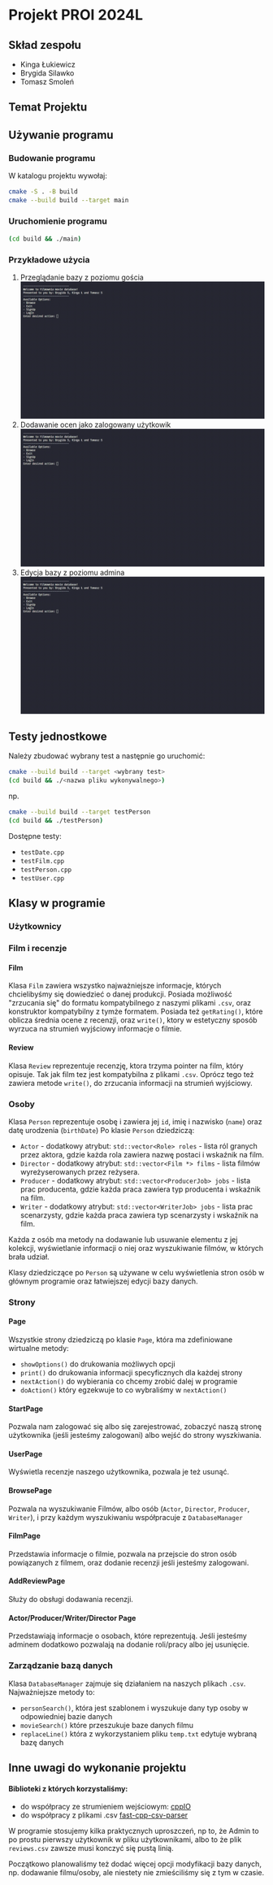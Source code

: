 # Projekt PROI 2024L

## Skład zespołu

- Kinga Łukiewicz
- Brygida Silawko
- Tomasz Smoleń

## Temat Projektu

## Używanie programu

### Budowanie programu
W katalogu projektu wywołaj:
```bash
cmake -S . -B build
cmake --build build --target main
```
### Uruchomienie programu

```bash
(cd build && ./main)
```

### Przykładowe użycia

1. Przeglądanie bazy z poziomu gościa
![example 1 gif](./docs/example1.gif)
2. Dodawanie ocen jako zalogowany użytkowik
![example 2 gif](./docs/example2.gif)
3. Edycja bazy z poziomu admina
![example 3 gif](./docs/example3.gif)

## Testy jednostkowe

Należy zbudować wybrany test a następnie go uruchomić:
```bash
cmake --build build --target <wybrany test>
(cd build && ./<nazwa pliku wykonywalnego>)
```
np.
```bash
cmake --build build --target testPerson
(cd build && ./testPerson)
```
Dostępne testy:
- `testDate.cpp`
- `testFilm.cpp`
- `testPerson.cpp`
- `testUser.cpp`

## Klasy w programie

### Użytkownicy

### Film i recenzje
#### Film
Klasa `Film` zawiera wszystko najważniejsze informacje, których chcielibyśmy się dowiedzieć o danej produkcji. Posiada możliwość "zrzucania się" do formatu kompatybilnego z naszymi plikami `.csv`, oraz konstruktor kompatybilny z tymże formatem.
Posiada też `getRating()`, które oblicza średnia ocene z recenzji, oraz `write()`, ktory w estetyczny sposób wyrzuca na strumień wyjściowy informacje o filmie.

#### Review
Klasa `Review` reprezentuje recenzję, ktora trzyma pointer na film, który opisuje. Tak jak film tez jest kompatybilna z plikami `.csv`. Oprócz tego też zawiera metode `write()`, do zrzucania informacji na strumień wyjściowy.

### Osoby

Klasa `Person` reprezentuje osobę i zawiera jej `id`, imię i nazwisko (`name`) oraz datę urodzenia (`birthDate`)
Po klasie `Person` dziedziczą:
- `Actor` - dodatkowy atrybut: `std::vector<Role> roles` - lista ról granych przez aktora, gdzie każda rola zawiera nazwę postaci i wskaźnik na film.
- `Director` - dodatkowy atrybut: `std::vector<Film *> films` - lista filmów wyreżyserowanych przez reżysera.
- `Producer` - dodatkowy atrybut: `std::vector<ProducerJob> jobs` - lista prac producenta, gdzie każda praca zawiera typ producenta i wskaźnik na film.
- `Writer` - dodatkowy atrybut: `std::vector<WriterJob> jobs` - lista prac scenarzysty, gdzie każda praca zawiera typ scenarzysty i wskaźnik na film.

Każda z osób ma metody na dodawanie lub usuwanie elementu z jej kolekcji, wyświetlanie informacji o niej oraz wyszukiwanie filmów, w których brała udział.

Klasy dziedziczące po `Person` są używane w celu wyświetlenia stron osób w głównym programie oraz łatwiejszej edycji bazy danych.

### Strony
#### Page
Wszystkie strony dziedziczą po klasie `Page`, która ma zdefiniowane wirtualne metody:
- `showOptions()` do drukowania możliwych opcji
- `print()` do drukowania informacji specyficznych dla każdej strony
- `nextAction()` do wybierania co chcemy zrobić dalej w programie
- `doAction()` który egzekwuje to co wybraliśmy w `nextAction()`

#### StartPage
Pozwala nam zalogować się albo się zarejestrować,  zobaczyć naszą stronę użytkownika (jeśli jesteśmy zalogowani) albo wejść do strony wyszkiwania.

#### UserPage
Wyświetla recenzje naszego użytkownika, pozwala je też usunąć.

#### BrowsePage
Pozwala na wyszukiwanie Filmów, albo osób (`Actor`, `Director`, `Producer`, `Writer`), i przy każdym wyszukiwaniu współpracuje z `DatabaseManager`

#### FilmPage
Przedstawia informacje o filmie, pozwala na przejscie do stron osób powiązanych z filmem, oraz dodanie recenzji jeśli jesteśmy zalogowani.

#### AddReviewPage
Służy do obsługi dodawania recenzji.

#### Actor/Producer/Writer/Director Page
Przedstawiają informacje o osobach, które reprezentują. Jeśli jesteśmy adminem dodatkowo pozwalają na dodanie roli/pracy albo jej usunięcie.


### Zarządzanie bazą danych
Klasa `DatabaseManager` zajmuje się działaniem na naszych plikach `.csv`. Najważniejsze metody to:
- `personSearch()`, która jest szablonem i wyszukuje dany typ osoby w odpowiedniej bazie danych
- `movieSearch()` które przeszukuje baze danych filmu
- `replaceLine()` która z wykorzystaniem pliku `temp.txt` edytuje wybraną bazę danych

## Inne uwagi do wykonanie projektu
#### Biblioteki z których korzystaliśmy:
 - do współpracy ze strumieniem wejściowym: [cppIO](https://github.com/utkuonursahin/cppio)
 - do współpracy z plikami .csv [fast-cpp-csv-parser](https://github.com/ben-strasser/fast-cpp-csv-parser)

W programie stosujemy kilka praktycznych uproszczeń, np to, że Admin to po prostu pierwszy użytkownik w pliku użytkownikami, albo to że plik `reviews.csv` zawsze musi konczyć się pustą linią.

Początkowo planowaliśmy też dodać więcej opcji modyfikacji bazy danych, np. dodawanie filmu/osoby, ale niestety nie zmieściliśmy się z tym w czasie.